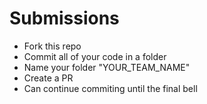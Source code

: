 # Submissions
- Fork this repo
- Commit all of your code in a folder
- Name your folder "YOUR_TEAM_NAME"
- Create a PR
- Can continue commiting until the final bell
   
